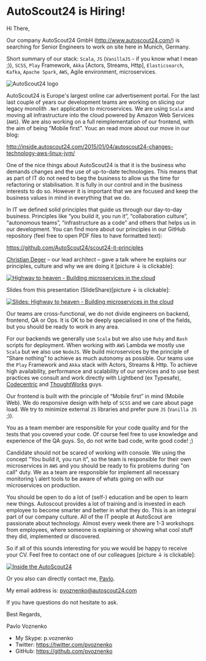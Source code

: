 # AutoScout24 is Hiring!

Hi There,

Our company AutoScout24 GmbH (http://www.autoscout24.com/) is searching for Senior Engineers to work on site here in Munich,
Germany.

Short summary of our stack: `Scala`, `JS` (`VanillaJS` - if you know what I mean ;)), `SCSS`, `Play` Framework, `Akka` [Actors, Streams, Http], `Elasticsearch`,
`Kafka`, `Apache Spark`, `AWS`, Agile environment, microservices.

![AutoScout24 logo](https://upload.wikimedia.org/wikipedia/commons/thumb/f/fa/AutoScout24_logo.svg/320px-AutoScout24_logo.svg.png)

AutoScout24 is Europe's largest online car advertisement portal. For the last last couple of years our development teams are
working on slicing our legacy monolith `.Net` application to microservices. We are using `Scala` and moving all infrastructure into the cloud powered by Amazon Web Services (`AWS`). We are also working on a full reimplementation of our frontend, with the aim of being ”Mobile first”. Youc an read more about our move in our blog:

http://inside.autoscout24.com/2015/01/04/autoscout24-changes-technology-aws-linux-jvm/

One of the nice things about AutoScout24 is that it is the business who demands changes and the use of up-to-date technologies. This means that as part of IT do not need to beg the business to allow us the time for refactoring or stabilisation. It is fully in our control and in the business interests to do so. However it is important that we are focused and keep the business values in mind in everything that we do.

In IT we defined solid principles that guide us through our day-to-day business. Principles like “you build it, you run
it”, “collaboration culture”, “autonomous teams”, “infrastructure as a code” and others that helps us in our development.
You can find more about our principles in our GitHub repository (feel free to open PDF files to have formatted text):

https://github.com/AutoScout24/scout24-it-principles

[Christian Deger](https://twitter.com/cdeger) – our lead architect – gave a talk where he explains our principles, culture and why we are doing it [picture ↓ is clickable]:

[![Highway to heaven - Building microservices in the cloud](http://img.youtube.com/vi/xM8CBgqCEBY/0.jpg)](http://www.youtube.com/watch?v=xM8CBgqCEBY)

Slides from this presentation (SlideShare)[picture ↓ is clickable]:

[![Slides: Highway to heaven - Building microservices in the cloud](http://image.slidesharecdn.com/gotonightsberlin2016-160504115537/95/building-microservices-in-the-cloud-goto-nights-berlin-2016-1-638.jpg?cb=1462363122)](http://www.slideshare.net/cdeger/building-microservices-in-the-cloud-goto-nights-berlin-2016)

Our teams are cross-functional, we do not divide engineers on backend, frontend, QA or Ops. It is OK to be deeply specialised in one of the fields, but you should be ready to work in any area.

For our backends we generally use `Scala` but we also use `Ruby` and `Bash` scripts for deployment. When working with `AWS` Lambda we mostly use `Scala` but we also use `NodeJS`. We build microservices by the principle of “Share nothing” to achieve
as much autonomy as possible. Our teams use the `Play` Framework and `Akka` stack with Actors, Streams & Http. To achieve
high availability, performance and scalability of our services and to use best practices we consult and work
directly with Lightbend (ex Typesafe), [Codecentric](https://github.com/Codecentric) and [ThoughtWorks](https://github.com/ThoughtWorks) guys.

Our frontend is built with the principle of “Mobile first” in mind (Mobile Web). We do responsive design with help
of `SCSS` and we care about page load. We try to minimize external `JS` libraries and prefer pure `JS` (`Vanilla JS` ;)).

You as a team member are responsible for your code quality and for the tests that you covered your code. Of course
feel free to use knowledge and experience of the QA guys. So, do not write bad code, write good code! ;)

Candidate should not be scared of working with console. We using the concept "You build it, you run it", so the team is
responsible for their own microservices in `AWS` and you should be ready to fix problems during "on call" duty. We as a team
are responsible for implement all necessary monitoring \ alert tools to be aware of whats going on with our microservices
on production.

You should be open to do a lot of (self-) education and be open to learn new things. Autoscout provides a lot of
training and is invested in each employee to become smarter and better in what they do. This is an integral part of our
company culture. All of the IT people at AutoScout are passionate about technology. Almost every week there are 1-3 workshops
from employees, where someone is explaining or showing what cool stuff they did, implemented or discovered.

So if all of this sounds interesting for you we would be happy to receive your CV. Feel free to contact one of our
colleagues [picture ↓ is clickable]:

[![Inside the AutoScout24](http://inside.autoscout24.com/img/post_img/tatsu_stack.jpg)](http://inside.autoscout24.com/career/2015/08/06/wanted-next-generation-software-engineer/)

Or you also can directly contact me, [Pavlo](https://github.com/pvoznenko).

My email address is: pvoznenko@autoscout24.com

If you have questions do not hesitate to ask.

Best Regards,

Pavlo Voznenko

- My Skype: p.voznenko
- Twitter: https://twitter.com/pvoznenko
- GitHub: https://github.com/pvoznenko
